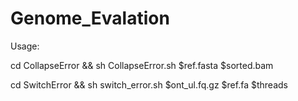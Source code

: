 # Genome_Evalation
Usage: 


cd CollapseError && sh CollapseError.sh $ref.fasta $sorted.bam

cd SwitchError && sh switch_error.sh $ont_ul.fq.gz $ref.fa $threads

